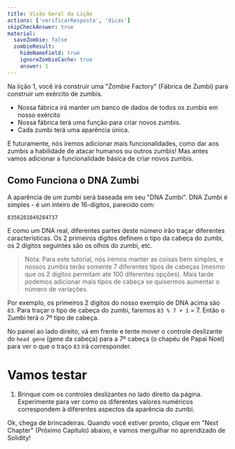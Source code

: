 ```yaml
---
title: Visão Geral da Lição
actions: ['verificarResposta', 'dicas']
skipCheckAnswer: true
material:
  saveZombie: false
  zombieResult:
    hideNameField: true
    ignoreZombieCache: true
    answer: 1
---
```


Na lição 1, você irá construir uma "Zombie Factory" (Fábrica de Zumbi) para construir um exército de zumbis.

* Nossa fábrica irá manter um banco de dados de todos os zumbis em nosso exército
* Nossa fábrica terá uma função para criar novos zumbis.
* Cada zumbi terá uma aparência única.

E futuramente, nós iremos adicionar mais funcionalidades, como dar aos zumbis a habilidade de atacar humanos ou outros zumbis! Mas antes vamos adicionar a funcionalidade básica de criar novos zumbis.

## Como Funciona o DNA Zumbi

A aparência de um zumbi será baseada em seu "DNA Zumbi". DNA Zumbi é simples - é um inteiro de 16-dígitos, parecido com:

```
8356281049284737
```

E como um DNA real, diferentes partes deste número irão traçar diferentes características. Os 2 primeiros dígitos definem o tipo da cabeça do zumbi, os 2 dígitos seguintes são os olhos do zumbi, etc.

> Nota: Para este tutorial, nós iremos manter as coisas bem simples, e nossos zumbis terão somente 7 diferentes tipos de cabeças (mesmo que os 2 dígitos permitam até 100 diferentes opções). Mais tarde podemos adicionar mais tipos de cabeça se quisermos aumentar o número de variações.

Por exemplo, os primeiros 2 dígitos do nosso exemplo de DNA acima são `83`. Para traçar o tipo de cabeça do zumbi, faremos `83 % 7 + 1` = 7. Então o Zumbi terá o 7º tipo de cabeça.

No painel ao lado direito, vá em frente e tente mover o controle deslizante do `head gene` (gene da cabeça) para a 7º cabeça (o chapéu de Papai Noel) para ver o que o traço `83` irá corresponder.

# Vamos testar

1. Brinque com os controles deslizantes no lado direito da página. Experimente para ver como os diferentes valores numéricos correspondem à diferentes aspectos da aparência do zumbi.

Ok, chega de brincadeiras. Quando você estiver pronto, clique em "Next Chapter" (Próximo Capítulo) abaixo, e vamos mergulhar no aprendizado de Solidity!
